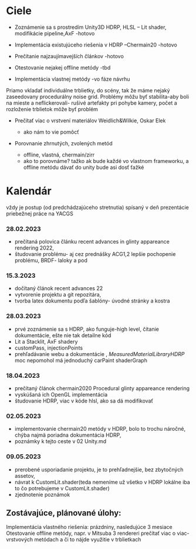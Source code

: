 # Ciele

- Zoznámenie sa s prostredím Unity3D HDRP, HLSL – Lit shader, modifikácie pipeline,AxF -hotovo

- Implementácia existujúceho riešenia v HDRP –Chermain20 -hotovo

- Prečítanie najzaujímavejších článkov -hotovo

- Otestovanie nejakej offline metódy -tbd

- Implementácia vlastnej metódy -vo fáze návrhu

Priamo vkladať individuálne trblietky, do scény, tak že máme nejaký zaseedovany procedurálny noise grid. Problémy môžu byť stabilita-aby boli na mieste a neflickerovali- rušivé artefakty pri pohybe kamery, počet a rozloženie trblietok môže byť problém 

- Prečítať viac o vrstvení materiálov Weidlich&Wilkie, Oskar Elek
	- ako nám to vie pomôcť

- Porovnanie zhrnutých, zvolených metód
	- offline, vlastná, chermain/zirr
	- ako to porovnáme? tažko ak bude každé vo vlastnom frameworku, a offline metódu dávať do unity bude asi dosť ťažké



# Kalendár

vždy je postup (od predchádzajúceho stretnutia) spísaný v deň prezentácie priebežnej práce na YACGS 

### 28.02.2023
- prečítaná polovica článku recent advances in glinty appareance rendering 2022,
- študovanie problému- aj cez prednášky ACG1,2 lepšie pochopenie problému, BRDF- laloky a pod

### 15.3.2023 
- dočítaný článok recent advances 22
-  vytvorenie projektu a git repozitára,
- tvorba latex dokumentu podľa šablóny- úvodné stránky a kostra

### 28.03.2023
- prvé zoznámenie sa s HDRP, ako funguje-high level, čítanie  dokumentácie, ešte nie tak detailne kód
- Lit a Stacklit, AxF shadery
- customPass, injectionPoints
- prehľadávanie webu a dokumentácie , *MeasuredMaterialLibraryHDRP* moc nepomohol má jednoduchý carPaint shaderGraph

### 18.04.2023
- prečítaný článok chermain2020 Procedural glinty appareance rendering
- vyskúšaná ich OpenGL implementácia
- študovanie HDRP, viac v kóde hlsl, ako sa dá modifikovať

### 02.05.2023
- implementovanie chermain20 metódy v HDRP, bolo to trochu náročné, chýba najmä poriadna dokumentácia HDRP, 
- poznámky k tejto ceste v 02 Unity.md 

### 09.05.2023
- prerobené usporiadanie projektu, je to prehľadnejšie, bez zbytočných assetov, 
- návrat k CustomLit.shader(teda nemeníme už všetko v HDRP lokálne iba to čo potrebujeme v CustomLit.shader) 
- zjednotenie poznámok

## Zostávajúce, plánované úlohy:

Implementácia vlastného riešenia: prázdniny, nasledujúce 3 mesiace
Otestovanie offline metódy, napr. v Mitsuba 3 rendereri
prečítať viac o viac-vrstvových metódach a či to nájde využitie v trblietkach

